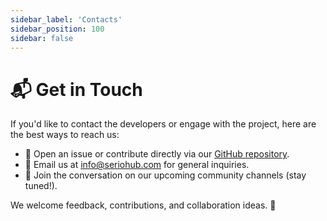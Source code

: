 ```yaml
---
sidebar_label: 'Contacts'
sidebar_position: 100
sidebar: false
---
```


# 📬 Get in Touch

If you'd like to contact the developers or engage with the project, here are the best ways to reach us:

- 🐛 Open an issue or contribute directly via our [GitHub repository](https://github.com/seriohub).
- 📧 Email us at info@seriohub.com for general inquiries.
- 💬 Join the conversation on our upcoming community channels (stay tuned!).

We welcome feedback, contributions, and collaboration ideas. 🚀